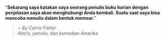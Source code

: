 "**Sekarang saya katakan saya seorang penulis buku harian dengan penjelasan saya akan menghubungi Anda kembali. Suatu saat saya bisa mencoba menulis dalam bentuk memoar.**"

> ~ _By Carrie Fisher_  
Aktris, penulis, dan komedian Amerika
